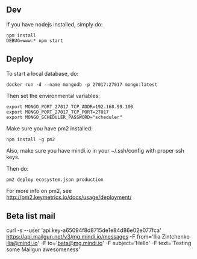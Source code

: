 Dev
---

If you have nodejs installed, simply do:

    npm install
    DEBUG=www:* npm start

Deploy
---

To start a local database, do:

    docker run -d --name mongodb -p 27017:27017 mongo:latest

Then set the environmental variables:

    export MONGO_PORT_27017_TCP_ADDR=192.168.99.100
    export MONGO_PORT_27017_TCP_PORT=27017
    export MONGO_SCHEDULER_PASSWORD="scheduler"

Make sure you have pm2 installed:

    npm install -g pm2

Also, make sure you have mindi.io in your ~/.ssh/config with proper ssh keys.

Then do:

    pm2 deploy ecosystem.json production

For more info on pm2, see http://pm2.keymetrics.io/docs/usage/deployment/

Beta list mail
---------------

curl -s --user 'api:key-a65094f8d8715de1e84d86e02e077fca' https://api.mailgun.net/v3/mg.mindi.io/messages -F from='Ilia Zintchenko <ilia@mindi.io>' -F to='beta@mg.mindi.io' -F subject='Hello' -F text='Testing some Mailgun awesomeness'
